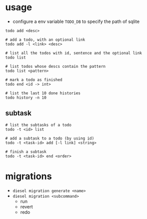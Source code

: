 # usage
- configure a env variable `TODO_DB` to specify the path of sqlite
```
todo add <desc>

# add a todo, with an optional link
todo add -l <link> <desc>

# list all the todos with id, sentence and the optional link
todo list

# list todos whose descs contain the pattern
todo list <pattern>

# mark a todo as finished
todo end <id -> int>

# list the last 10 done histories
todo history -n 10
```

## subtask
```
# list the subtasks of a todo
todo -t <id> list

# add a subtask to a todo (by using id)
todo -t <task-id> add [-l link] <string>

# finish a subtask
todo -t <task-id> end <order>
```

# migrations
- `diesel migration generate <name>`
- `diesel migration <subcommand>`
  - run
  - revert
  - redo
